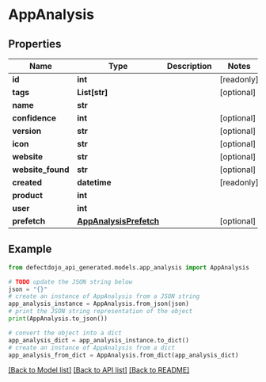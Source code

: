 # AppAnalysis


## Properties

Name | Type | Description | Notes
------------ | ------------- | ------------- | -------------
**id** | **int** |  | [readonly] 
**tags** | **List[str]** |  | [optional] 
**name** | **str** |  | 
**confidence** | **int** |  | [optional] 
**version** | **str** |  | [optional] 
**icon** | **str** |  | [optional] 
**website** | **str** |  | [optional] 
**website_found** | **str** |  | [optional] 
**created** | **datetime** |  | [readonly] 
**product** | **int** |  | 
**user** | **int** |  | 
**prefetch** | [**AppAnalysisPrefetch**](AppAnalysisPrefetch.md) |  | [optional] 

## Example

```python
from defectdojo_api_generated.models.app_analysis import AppAnalysis

# TODO update the JSON string below
json = "{}"
# create an instance of AppAnalysis from a JSON string
app_analysis_instance = AppAnalysis.from_json(json)
# print the JSON string representation of the object
print(AppAnalysis.to_json())

# convert the object into a dict
app_analysis_dict = app_analysis_instance.to_dict()
# create an instance of AppAnalysis from a dict
app_analysis_from_dict = AppAnalysis.from_dict(app_analysis_dict)
```
[[Back to Model list]](../README.md#documentation-for-models) [[Back to API list]](../README.md#documentation-for-api-endpoints) [[Back to README]](../README.md)


